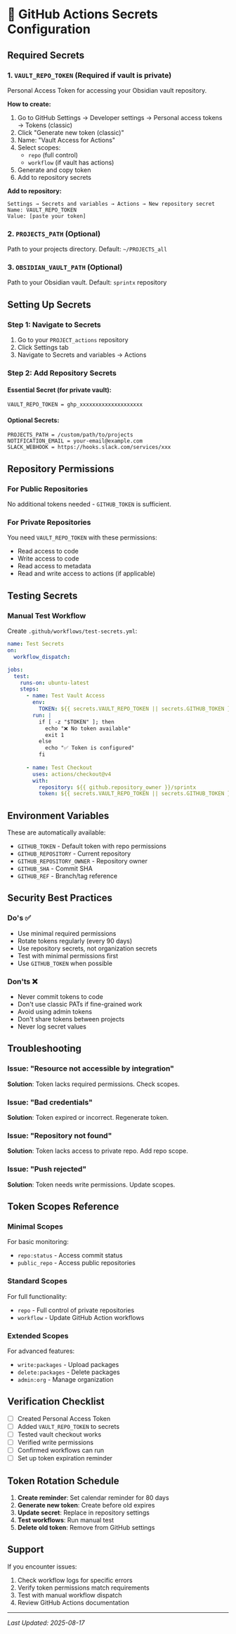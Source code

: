 # 🔐 GitHub Actions Secrets Configuration

## Required Secrets

### 1. `VAULT_REPO_TOKEN` (Required if vault is private)
Personal Access Token for accessing your Obsidian vault repository.

**How to create:**
1. Go to GitHub Settings → Developer settings → Personal access tokens → Tokens (classic)
2. Click "Generate new token (classic)"
3. Name: "Vault Access for Actions"
4. Select scopes:
   - `repo` (full control)
   - `workflow` (if vault has actions)
5. Generate and copy token
6. Add to repository secrets

**Add to repository:**
```
Settings → Secrets and variables → Actions → New repository secret
Name: VAULT_REPO_TOKEN
Value: [paste your token]
```

### 2. `PROJECTS_PATH` (Optional)
Path to your projects directory. Default: `~/PROJECTS_all`

### 3. `OBSIDIAN_VAULT_PATH` (Optional)
Path to your Obsidian vault. Default: `sprintx` repository

## Setting Up Secrets

### Step 1: Navigate to Secrets
1. Go to your `PROJECT_actions` repository
2. Click Settings tab
3. Navigate to Secrets and variables → Actions

### Step 2: Add Repository Secrets

#### Essential Secret (for private vault):
```
VAULT_REPO_TOKEN = ghp_xxxxxxxxxxxxxxxxxxxx
```

#### Optional Secrets:
```
PROJECTS_PATH = /custom/path/to/projects
NOTIFICATION_EMAIL = your-email@example.com
SLACK_WEBHOOK = https://hooks.slack.com/services/xxx
```

## Repository Permissions

### For Public Repositories
No additional tokens needed - `GITHUB_TOKEN` is sufficient.

### For Private Repositories
You need `VAULT_REPO_TOKEN` with these permissions:
- Read access to code
- Write access to code
- Read access to metadata
- Read and write access to actions (if applicable)

## Testing Secrets

### Manual Test Workflow
Create `.github/workflows/test-secrets.yml`:

```yaml
name: Test Secrets
on:
  workflow_dispatch:

jobs:
  test:
    runs-on: ubuntu-latest
    steps:
      - name: Test Vault Access
        env:
          TOKEN: ${{ secrets.VAULT_REPO_TOKEN || secrets.GITHUB_TOKEN }}
        run: |
          if [ -z "$TOKEN" ]; then
            echo "❌ No token available"
            exit 1
          else
            echo "✅ Token is configured"
          fi
      
      - name: Test Checkout
        uses: actions/checkout@v4
        with:
          repository: ${{ github.repository_owner }}/sprintx
          token: ${{ secrets.VAULT_REPO_TOKEN || secrets.GITHUB_TOKEN }}
```

## Environment Variables

These are automatically available:
- `GITHUB_TOKEN` - Default token with repo permissions
- `GITHUB_REPOSITORY` - Current repository
- `GITHUB_REPOSITORY_OWNER` - Repository owner
- `GITHUB_SHA` - Commit SHA
- `GITHUB_REF` - Branch/tag reference

## Security Best Practices

### Do's ✅
- Use minimal required permissions
- Rotate tokens regularly (every 90 days)
- Use repository secrets, not organization secrets
- Test with minimal permissions first
- Use `GITHUB_TOKEN` when possible

### Don'ts ❌
- Never commit tokens to code
- Don't use classic PATs if fine-grained work
- Avoid using admin tokens
- Don't share tokens between projects
- Never log secret values

## Troubleshooting

### Issue: "Resource not accessible by integration"
**Solution**: Token lacks required permissions. Check scopes.

### Issue: "Bad credentials"
**Solution**: Token expired or incorrect. Regenerate token.

### Issue: "Repository not found"
**Solution**: Token lacks access to private repo. Add repo scope.

### Issue: "Push rejected"
**Solution**: Token needs write permissions. Update scopes.

## Token Scopes Reference

### Minimal Scopes
For basic monitoring:
- `repo:status` - Access commit status
- `public_repo` - Access public repositories

### Standard Scopes
For full functionality:
- `repo` - Full control of private repositories
- `workflow` - Update GitHub Action workflows

### Extended Scopes
For advanced features:
- `write:packages` - Upload packages
- `delete:packages` - Delete packages
- `admin:org` - Manage organization

## Verification Checklist

- [ ] Created Personal Access Token
- [ ] Added `VAULT_REPO_TOKEN` to secrets
- [ ] Tested vault checkout works
- [ ] Verified write permissions
- [ ] Confirmed workflows can run
- [ ] Set up token expiration reminder

## Token Rotation Schedule

1. **Create reminder**: Set calendar reminder for 80 days
2. **Generate new token**: Create before old expires
3. **Update secret**: Replace in repository settings
4. **Test workflows**: Run manual test
5. **Delete old token**: Remove from GitHub settings

## Support

If you encounter issues:
1. Check workflow logs for specific errors
2. Verify token permissions match requirements
3. Test with manual workflow dispatch
4. Review GitHub Actions documentation

---

*Last Updated: 2025-08-17*